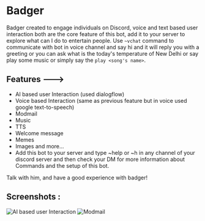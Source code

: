 
#                                       Badger

Badger created to engage individuals on Discord, voice and text based user interaction both are the core feature of this bot, add it to your server to explore what can I do to entertain people.
Use `~vchat` command to communicate with bot in voice channel and say hi and it will reply you with a greeting or you can ask what is the today's temperature of New Delhi or say play some music or simply say the `play <song's name>`.

## Features --->

* AI based user Interaction (used dialogflow)
* Voice based Interaction (same as previous feature but in voice used google text-to-speech)
* Modmail
* Music
* TTS
* Welcome message
* Memes
* Images and more...
* Add this bot to your server and type ~help or ~h in any channel of your discord server and then check your DM for more information about Commands and the setup of this bot.

Talk with him, and have a good experience with badger!

## Screenshots :

![AI based user Interaction](https://media.discordapp.net/attachments/804076014282997840/812109755547910174/unknown.png?width=596&height=701)
![Modmail](https://user-images.githubusercontent.com/65029559/136782483-0543b50e-255a-4f3f-aa7f-bae3fde52581.png)

